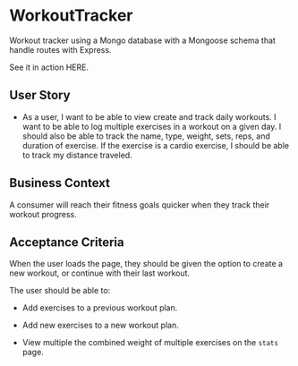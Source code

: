 # WorkoutTracker

Workout tracker using a Mongo database with a Mongoose schema that handle routes with Express.

See it in action HERE.

## User Story

- As a user, I want to be able to view create and track daily workouts.
  I want to be able to log multiple exercises in a workout on a given day. I should also be able to track the name, type, weight, sets, reps, and duration of exercise. If the exercise is a cardio exercise, I should be able to track my distance traveled.

## Business Context

A consumer will reach their fitness goals quicker when they track their workout progress.

## Acceptance Criteria

When the user loads the page, they should be given the option to create a new workout, or continue with their last workout.

The user should be able to:

- Add exercises to a previous workout plan.

- Add new exercises to a new workout plan.

- View multiple the combined weight of multiple exercises on the `stats` page.
